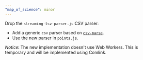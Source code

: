 ```yaml
---
"map_of_science": minor
---
```


Drop the `streaming-tsv-parser.js` CSV parser:

- Add a generic `csv` parser based on [`csv-parse`](https://www.npmjs.com/package/csv-parse).
- Use the new parser in `points.js`.

_Notice_: The new implementation doesn't use Web Workers. This is temporary and will be implemented using Comlink.
